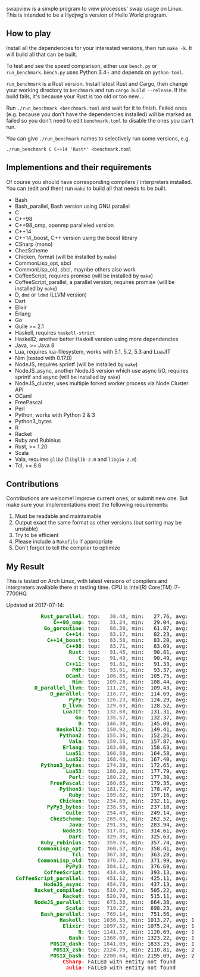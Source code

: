 swapview is a simple program to view processes' swap usage on Linux. This is intended to be a lilydjwg's version of Hello World program.

How to play
----

Install all the dependencies for your interested versions, then run `make -k`. It will build all that can be built.

To test and see the speed comparison, either use `bench.py` or `run_benchmark`. `bench.py` uses Python 3.4+ and depends on `python-toml`.

`run_benchmark` is a Rust version. Install latest Rust and Cargo, then change your working directory to `benchmark` and run `cargo build --release`. If the build fails, it's because your Rust is too old or too new....

Run `./run_benchmark <benchmark.toml` and wait for it to finish. Failed ones (e.g. because you don't have the dependencies installed) will be marked as failed so you don't need to edit `benchmark.toml` to disable the ones you can't run.

You can give `./run_benchmark` names to selectively run some versions, e.g.

    ./run_benchmark C C++14 'Rust*' <benchmark.toml

Implementions and their requirements
----

Of course you should have corresponding compilers / interpreters installed.
You can (edit and then) run `make` to build all that needs to be built.

* Bash
* Bash_parallel, Bash version using GNU parallel
* C
* C++98
* C++98_omp, openmp paralleled version
* C++14
* C++14_boost, C++ version using the boost library
* CSharp (mono)
* ChezScheme
* Chicken, format (will be installed by `make`)
* CommonLisp_opt, sbcl
* CommonLisp_old, sbcl, maynbe others also work
* CoffeeScript, requires promise (will be installed by `make`)
* CoffeeScript_parallel, a parallel version, requires promise (will be installed by `make`)
* D, `dmd` or `ldmd` (LLVM version)
* Dart
* Elixir
* Erlang
* Go
* Guile >= 2.1
* Haskell, requires `haskell-strict`
* Haskell2, another better Haskell version using more dependencies
* Java, >= Java 8
* Lua, requires lua-filesystem, works with 5.1, 5.2, 5.3 and LuaJIT
* Nim (tested with 0.17.0)
* NodeJS, requires sprintf (will be installed by `make`)
* NodeJS_async, another NodeJS version which use async I/O, requires sprintf and async (will be installed by `make`)
* NodeJS_cluster, uses multiple forked worker process via Node Cluster API
* OCaml
* FreePascal
* Perl
* Python, works with Python 2 & 3
* Python3_bytes
* R
* Racket
* Ruby and Rubinius
* Rust, >= 1.20
* Scala
* Vala, requires `glib2` (`libglib-2.0` and `libgio-2.0`)
* Tcl, >= 8.6

Contributions
----

Contributions are welcome! Improve current ones, or submit new one. But make
sure your implementations meet the following requirements:

1. Must be readable and maintainable
2. Output exact the same format as other versions (but sorting may be
   unstable)
3. Try to be efficient
4. Please include a `Makefile` if appropriate
5. Don't forget to tell the compiler to optimize

My Result
----

This is tested on Arch Linux, with latest versions of compilers and interpreters available there at testing time. CPU is Intel(R) Core(TM) i7-7700HQ.

Updated at 2017-07-14:

<pre>
<span style="color:green;font-weight:bold;">           Rust_parallel</span>: top: <span style="color:gray;font-weight:bold;">  30.48</span>, min:   27.76, avg:   32.48, max:   37.80, mdev:    2.78, cnt:  20
<span style="color:green;font-weight:bold;">               C++98_omp</span>: top: <span style="color:gray;font-weight:bold;">  31.24</span>, min:   29.04, avg:   34.42, max:   49.48, mdev:    4.52, cnt:  20
<span style="color:green;font-weight:bold;">            Go_goroutine</span>: top: <span style="color:gray;font-weight:bold;">  68.30</span>, min:   61.87, avg:   75.89, max:  142.91, mdev:   16.39, cnt:  20
<span style="color:green;font-weight:bold;">                   C++14</span>: top: <span style="color:gray;font-weight:bold;">  83.17</span>, min:   82.23, avg:   84.71, max:   92.58, mdev:    2.76, cnt:  20
<span style="color:green;font-weight:bold;">             C++14_boost</span>: top: <span style="color:gray;font-weight:bold;">  83.58</span>, min:   83.20, avg:   84.58, max:   91.00, mdev:    1.72, cnt:  20
<span style="color:green;font-weight:bold;">                   C++98</span>: top: <span style="color:gray;font-weight:bold;">  83.71</span>, min:   83.09, avg:   85.19, max:   91.48, mdev:    2.44, cnt:  20
<span style="color:green;font-weight:bold;">                    Rust</span>: top: <span style="color:gray;font-weight:bold;">  91.45</span>, min:   90.81, avg:   93.08, max:   99.38, mdev:    2.07, cnt:  20
<span style="color:green;font-weight:bold;">                       C</span>: top: <span style="color:gray;font-weight:bold;">  91.49</span>, min:   90.49, avg:   93.41, max:   99.44, mdev:    2.53, cnt:  20
<span style="color:green;font-weight:bold;">                   C++11</span>: top: <span style="color:gray;font-weight:bold;">  91.81</span>, min:   91.33, avg:   93.52, max:  102.80, mdev:    3.04, cnt:  20
<span style="color:green;font-weight:bold;">                     PHP</span>: top: <span style="color:gray;font-weight:bold;">  93.91</span>, min:   93.37, avg:   94.98, max:   99.42, mdev:    1.47, cnt:  20
<span style="color:green;font-weight:bold;">                   OCaml</span>: top: <span style="color:gray;font-weight:bold;"> 106.85</span>, min:  105.75, avg:  109.34, max:  118.03, mdev:    3.37, cnt:  20
<span style="color:green;font-weight:bold;">                     Nim</span>: top: <span style="color:gray;font-weight:bold;"> 109.28</span>, min:  108.44, avg:  110.75, max:  117.43, mdev:    2.13, cnt:  20
<span style="color:green;font-weight:bold;">         D_parallel_llvm</span>: top: <span style="color:gray;font-weight:bold;"> 111.25</span>, min:  109.43, avg:  113.21, max:  117.26, mdev:    2.33, cnt:  20
<span style="color:green;font-weight:bold;">              D_parallel</span>: top: <span style="color:gray;font-weight:bold;"> 116.77</span>, min:  114.69, avg:  118.95, max:  125.45, mdev:    2.87, cnt:  20
<span style="color:green;font-weight:bold;">                    PyPy</span>: top: <span style="color:gray;font-weight:bold;"> 126.23</span>, min:  124.29, avg:  128.34, max:  134.07, mdev:    2.79, cnt:  20
<span style="color:green;font-weight:bold;">                  D_llvm</span>: top: <span style="color:gray;font-weight:bold;"> 129.63</span>, min:  128.52, avg:  131.32, max:  137.65, mdev:    2.41, cnt:  20
<span style="color:green;font-weight:bold;">                  LuaJIT</span>: top: <span style="color:gray;font-weight:bold;"> 132.68</span>, min:  131.31, avg:  134.36, max:  143.07, mdev:    2.57, cnt:  20
<span style="color:green;font-weight:bold;">                      Go</span>: top: <span style="color:gray;font-weight:bold;"> 135.57</span>, min:  132.37, avg:  139.25, max:  148.37, mdev:    4.50, cnt:  20
<span style="color:green;font-weight:bold;">                       D</span>: top: <span style="color:gray;font-weight:bold;"> 146.30</span>, min:  145.00, avg:  149.14, max:  159.02, mdev:    3.85, cnt:  20
<span style="color:green;font-weight:bold;">                Haskell2</span>: top: <span style="color:gray;font-weight:bold;"> 150.92</span>, min:  149.41, avg:  153.25, max:  164.60, mdev:    3.53, cnt:  20
<span style="color:green;font-weight:bold;">                 Python2</span>: top: <span style="color:gray;font-weight:bold;"> 155.36</span>, min:  152.26, avg:  158.55, max:  170.20, mdev:    4.60, cnt:  20
<span style="color:green;font-weight:bold;">                    Vala</span>: top: <span style="color:gray;font-weight:bold;"> 159.55</span>, min:  157.87, avg:  161.40, max:  166.52, mdev:    2.26, cnt:  20
<span style="color:green;font-weight:bold;">                  Erlang</span>: top: <span style="color:gray;font-weight:bold;"> 163.00</span>, min:  158.63, avg:  168.76, max:  181.77, mdev:    7.09, cnt:  20
<span style="color:green;font-weight:bold;">                   Lua51</span>: top: <span style="color:gray;font-weight:bold;"> 166.58</span>, min:  164.58, avg:  168.89, max:  181.71, mdev:    3.69, cnt:  20
<span style="color:green;font-weight:bold;">                   Lua52</span>: top: <span style="color:gray;font-weight:bold;"> 168.48</span>, min:  167.40, avg:  170.82, max:  178.11, mdev:    3.36, cnt:  20
<span style="color:green;font-weight:bold;">           Python3_bytes</span>: top: <span style="color:gray;font-weight:bold;"> 174.30</span>, min:  172.65, avg:  176.83, max:  181.64, mdev:    2.91, cnt:  20
<span style="color:green;font-weight:bold;">                   Lua53</span>: top: <span style="color:gray;font-weight:bold;"> 180.20</span>, min:  177.79, avg:  185.01, max:  199.41, mdev:    6.07, cnt:  20
<span style="color:green;font-weight:bold;">                    Perl</span>: top: <span style="color:gray;font-weight:bold;"> 180.22</span>, min:  177.30, avg:  182.21, max:  186.09, mdev:    2.44, cnt:  20
<span style="color:green;font-weight:bold;">              FreePascal</span>: top: <span style="color:gray;font-weight:bold;"> 180.85</span>, min:  179.35, avg:  184.23, max:  197.83, mdev:    4.84, cnt:  20
<span style="color:green;font-weight:bold;">                 Python3</span>: top: <span style="color:gray;font-weight:bold;"> 181.72</span>, min:  178.47, avg:  184.09, max:  189.67, mdev:    2.99, cnt:  20
<span style="color:green;font-weight:bold;">                    Ruby</span>: top: <span style="color:gray;font-weight:bold;"> 199.82</span>, min:  197.16, avg:  203.62, max:  218.32, mdev:    4.92, cnt:  20
<span style="color:green;font-weight:bold;">                 Chicken</span>: top: <span style="color:gray;font-weight:bold;"> 234.69</span>, min:  232.11, avg:  239.61, max:  248.39, mdev:    5.63, cnt:  20
<span style="color:green;font-weight:bold;">             PyPy3_bytes</span>: top: <span style="color:gray;font-weight:bold;"> 238.55</span>, min:  237.18, avg:  242.08, max:  253.68, mdev:    4.53, cnt:  20
<span style="color:green;font-weight:bold;">                   Guile</span>: top: <span style="color:gray;font-weight:bold;"> 254.49</span>, min:  249.14, avg:  260.40, max:  275.83, mdev:    7.12, cnt:  20
<span style="color:green;font-weight:bold;">              ChezScheme</span>: top: <span style="color:gray;font-weight:bold;"> 265.63</span>, min:  262.52, avg:  268.56, max:  278.53, mdev:    3.94, cnt:  20
<span style="color:green;font-weight:bold;">                    Java</span>: top: <span style="color:gray;font-weight:bold;"> 291.35</span>, min:  283.94, avg:  302.36, max:  324.82, mdev:   12.38, cnt:  20
<span style="color:green;font-weight:bold;">                  NodeJS</span>: top: <span style="color:gray;font-weight:bold;"> 317.01</span>, min:  314.61, avg:  321.04, max:  332.05, mdev:    4.71, cnt:  20
<span style="color:green;font-weight:bold;">                    Dart</span>: top: <span style="color:gray;font-weight:bold;"> 329.39</span>, min:  325.63, avg:  334.57, max:  351.19, mdev:    6.92, cnt:  20
<span style="color:green;font-weight:bold;">           Ruby_rubinius</span>: top: <span style="color:gray;font-weight:bold;"> 359.76</span>, min:  357.74, avg:  363.13, max:  373.02, mdev:    4.45, cnt:  20
<span style="color:green;font-weight:bold;">          CommonLisp_opt</span>: top: <span style="color:gray;font-weight:bold;"> 360.57</span>, min:  358.41, avg:  365.15, max:  378.44, mdev:    5.76, cnt:  20
<span style="color:green;font-weight:bold;">                     Tcl</span>: top: <span style="color:gray;font-weight:bold;"> 367.38</span>, min:  363.28, avg:  372.89, max:  388.57, mdev:    6.65, cnt:  20
<span style="color:green;font-weight:bold;">          CommonLisp_old</span>: top: <span style="color:gray;font-weight:bold;"> 376.27</span>, min:  371.99, avg:  379.66, max:  390.55, mdev:    4.33, cnt:  20
<span style="color:green;font-weight:bold;">                   PyPy3</span>: top: <span style="color:gray;font-weight:bold;"> 384.12</span>, min:  376.60, avg:  390.16, max:  401.39, mdev:    7.32, cnt:  20
<span style="color:green;font-weight:bold;">            CoffeeScript</span>: top: <span style="color:gray;font-weight:bold;"> 414.40</span>, min:  393.13, avg:  432.25, max:  466.42, mdev:   20.64, cnt:  20
<span style="color:green;font-weight:bold;">   CoffeeScript_parallel</span>: top: <span style="color:gray;font-weight:bold;"> 451.12</span>, min:  425.11, avg:  464.92, max:  491.52, mdev:   17.05, cnt:  20
<span style="color:green;font-weight:bold;">            NodeJS_async</span>: top: <span style="color:gray;font-weight:bold;"> 454.78</span>, min:  437.13, avg:  465.18, max:  489.06, mdev:   13.02, cnt:  20
<span style="color:green;font-weight:bold;">         Racket_compiled</span>: top: <span style="color:gray;font-weight:bold;"> 510.97</span>, min:  505.22, avg:  516.20, max:  527.69, mdev:    6.23, cnt:  20
<span style="color:green;font-weight:bold;">                  Racket</span>: top: <span style="color:gray;font-weight:bold;"> 520.70</span>, min:  515.11, avg:  525.28, max:  533.79, mdev:    5.87, cnt:  20
<span style="color:green;font-weight:bold;">         NodeJS_parallel</span>: top: <span style="color:gray;font-weight:bold;"> 673.38</span>, min:  664.38, avg:  687.60, max:  724.04, mdev:   16.32, cnt:  20
<span style="color:green;font-weight:bold;">                   Scala</span>: top: <span style="color:gray;font-weight:bold;"> 719.27</span>, min:  698.23, avg:  740.32, max:  815.95, mdev:   27.27, cnt:  20
<span style="color:green;font-weight:bold;">           Bash_parallel</span>: top: <span style="color:gray;font-weight:bold;"> 769.14</span>, min:  751.56, avg:  775.91, max:  791.40, mdev:    8.82, cnt:  20
<span style="color:green;font-weight:bold;">                 Haskell</span>: top: <span style="color:gray;font-weight:bold;">1036.33</span>, min: 1013.27, avg: 1048.70, max: 1090.21, mdev: 4186.25, cnt:  20
<span style="color:green;font-weight:bold;">                  Elixir</span>: top: <span style="color:gray;font-weight:bold;">1097.32</span>, min: 1075.24, avg: 1113.36, max: 1144.80, mdev: 4186.26, cnt:  20
<span style="color:green;font-weight:bold;">                       R</span>: top: <span style="color:gray;font-weight:bold;">1141.37</span>, min: 1120.69, avg: 1156.42, max: 1177.79, mdev: 4186.26, cnt:  20
<span style="color:green;font-weight:bold;">                    Bash</span>: top: <span style="color:gray;font-weight:bold;">1368.00</span>, min: 1323.22, avg: 1479.66, max: 1994.19, mdev: 4077.71, cnt:  20
<span style="color:green;font-weight:bold;">              POSIX_dash</span>: top: <span style="color:gray;font-weight:bold;">1841.09</span>, min: 1833.25, avg: 1851.09, max: 1881.68, mdev: 3897.64, cnt:  17
<span style="color:green;font-weight:bold;">               POSIX_zsh</span>: top: <span style="color:gray;font-weight:bold;">2124.79</span>, min: 2110.81, avg: 2134.32, max: 2156.40, mdev: 3841.56, cnt:  15
<span style="color:green;font-weight:bold;">              POSIX_bash</span>: top: <span style="color:gray;font-weight:bold;">2200.64</span>, min: 2195.09, avg: 2206.75, max: 2221.41, mdev: 3807.09, cnt:  14
<span style="color:red;font-weight:bold;">                  CSharp</span>: FAILED with entity not found
<span style="color:red;font-weight:bold;">                   Julia</span>: FAILED with entity not found
</pre>

